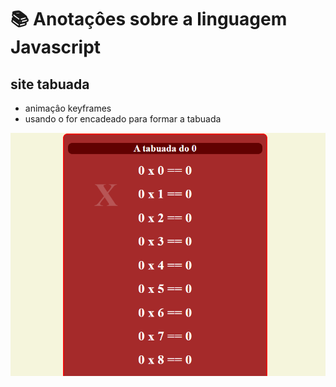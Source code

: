 # 📚 Anotaçôes sobre a linguagem Javascript
 
 ## site tabuada

 * animaçâo keyframes
 * usando o for encadeado para formar a tabuada

![imagem](https://github.com/leandroluizpereira/Javascript/blob/main/site-tabuada/tabuada.png)
